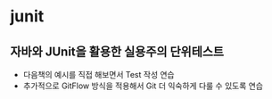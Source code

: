 # junit

## 자바와 JUnit을 활용한 실용주의 단위테스트
- 다음책의 예시를 직접 해보면서 Test 작성 연습
- 추가적으로 GitFlow 방식을 적용해서 Git 더 익숙하게 다룰 수 있도록 연습